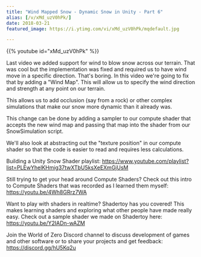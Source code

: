```yaml
---
title: "Wind Mapped Snow - Dynamic Snow in Unity - Part 6"
alias: [/v/xMd_uzV0hPk/]
date: 2018-03-21
featured_image: https://i.ytimg.com/vi/xMd_uzV0hPk/mqdefault.jpg

---
```


{{% youtube id="xMd_uzV0hPk" %}}

Last video we added support for wind to blow snow across our terrain. That was cool but the implementation was fixed and required us to have wind move in a specific direction. That's boring. In this video we're going to fix that by adding a "Wind Map". This will allow us to specify the wind direction and strength at any point on our terrain.

This allows us to add occlusion (say from a rock) or other complex simulations that make our snow more dynamic than it already was.

This change can be done by adding a sampler to our compute shader that accepts the new wind map and passing that map into the shader from our SnowSimulation script.

We'll also look at abstracting out the "texture position" in our compute shader so that the code is easier to read and requires less calculations.

Building a Unity Snow Shader playlist: https://www.youtube.com/playlist?list=PLEwYhelKHmig37twXTbU5ksXeEXmGjUsM

Still trying to get your head around Compute Shaders? Check out this intro to Compute Shaders that was recorded as I learned them myself: https://youtu.be/4Wh8GRrz7WA

Want to play with shaders in realtime? Shadertoy has you covered! This makes learning shaders and exploring what other people have made really easy. Check out a sample shader we made on Shadertoy here: https://youtu.be/Y2IADn-wAZM

Join the World of Zero Discord channel to discuss development of games and other software or to share your projects and get feedback: https://discord.gg/hU5Kq2u